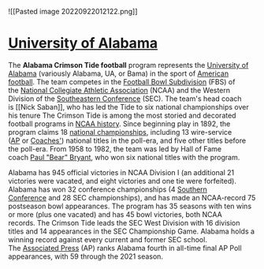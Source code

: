 ![[Pasted image 20220922012122.png]]


# <u>University of Alabama</u>
The **Alabama Crimson Tide football** program represents the [University of Alabama](https://en.wikipedia.org/wiki/University_of_Alabama "University of Alabama") (variously Alabama, UA, or Bama) in the sport of [American football](https://en.wikipedia.org/wiki/American_football "American football"). The team competes in the [Football Bowl Subdivision](https://en.wikipedia.org/wiki/Football_Bowl_Subdivision "Football Bowl Subdivision") (FBS) of the [National Collegiate Athletic Association](https://en.wikipedia.org/wiki/National_Collegiate_Athletic_Association "National Collegiate Athletic Association") (NCAA) and the Western Division of the [Southeastern Conference](https://en.wikipedia.org/wiki/Southeastern_Conference "Southeastern Conference") (SEC). The team's head coach is [[Nick Saban]], who has led the Tide to six national championships over his tenure The Crimson Tide is among the most storied and decorated football programs in [NCAA history](https://en.wikipedia.org/wiki/NCAA_history "NCAA history"). Since beginning play in 1892, the program claims 18 [national championships](https://en.wikipedia.org/wiki/College_football_national_championships_in_NCAA_Division_I_FBS "College football national championships in NCAA Division I FBS"), including 13 wire-service ([AP](https://en.wikipedia.org/wiki/AP_National_Championship_Trophy "AP National Championship Trophy") or [Coaches'](https://en.wikipedia.org/wiki/AFCA_National_Championship_Trophy "AFCA National Championship Trophy")) national titles in the poll-era, and five other titles before the poll-era. From 1958 to 1982, the team was led by Hall of Fame coach [Paul "Bear" Bryant](https://en.wikipedia.org/wiki/Bear_Bryant "Bear Bryant"), who won six national titles with the program.

Alabama has 945 official victories in NCAA Division I (an additional 21 victories were vacated, and eight victories and one tie were forfeited). Alabama has won 32 conference championships (4 [Southern Conference](https://en.wikipedia.org/wiki/Southern_Conference "Southern Conference") and 28 SEC championships), and has made an NCAA-record 75 postseason bowl appearances. The program has 35 seasons with ten wins or more (plus one vacated) and has 45 bowl victories, both NCAA records. The Crimson Tide leads the SEC West Division with 16 division titles and 14 appearances in the SEC Championship Game. Alabama holds a winning record against every current and former SEC school. The [Associated Press](https://en.wikipedia.org/wiki/Associated_Press "Associated Press") (AP) ranks Alabama fourth in all-time final AP Poll appearances, with 59 through the 2021 season.